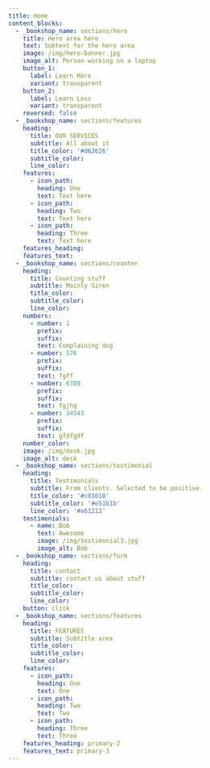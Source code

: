 ```yaml
---
title: Home
content_blocks:
  - _bookshop_name: sections/hero
    title: Hero area here
    text: Subtext for the hero area
    image: /img/hero-banner.jpg
    image_alt: Person working on a laptop
    button_1:
      label: Learn More
      variant: transparent
    button_2:
      label: Learn Less
      variant: transparent
    reversed: false
  - _bookshop_name: sections/features
    heading:
      title: OUR SERVICES
      subtitle: All about it
      title_color: '#d62626'
      subtitle_color:
      line_color:
    features:
      - icon_path:
        heading: One
        text: Text here
      - icon_path:
        heading: Two
        text: Text here
      - icon_path:
        heading: Three
        text: Text here
    features_heading:
    features_text:
  - _bookshop_name: sections/counter
    heading:
      title: Counting stuff
      subtitle: Mainly Siren
      title_color:
      subtitle_color:
      line_color:
    numbers:
      - number: 1
        prefix:
        suffix:
        text: Complaining dog
      - number: 576
        prefix:
        suffix:
        text: fgff
      - number: 6789
        prefix:
        suffix:
        text: fgjhg
      - number: 34543
        prefix:
        suffix:
        text: gfdfgdf
    number_color:
    image: /img/desk.jpg
    image_alt: desk
  - _bookshop_name: sections/testimonial
    heading:
      title: Testimonials
      subtitle: From clients. Selected to be positive.
      title_color: '#c81010'
      subtitle_color: '#e51b1b'
      line_color: '#e61212'
    testimonials:
      - name: Bob
        text: Awesome
        image: /img/testimonial3.jpg
        image_alt: Bob
  - _bookshop_name: sections/form
    heading:
      title: contact
      subtitle: contact us about stuff
      title_color:
      subtitle_color:
      line_color:
    button: click
  - _bookshop_name: sections/features
    heading:
      title: FEATURES
      subtitle: Subtitle area
      title_color:
      subtitle_color:
      line_color:
    features:
      - icon_path:
        heading: One
        text: One
      - icon_path:
        heading: Two
        text: Two
      - icon_path:
        heading: Three
        text: Three
    features_heading: primary-2
    features_text: primary-3
---
```

